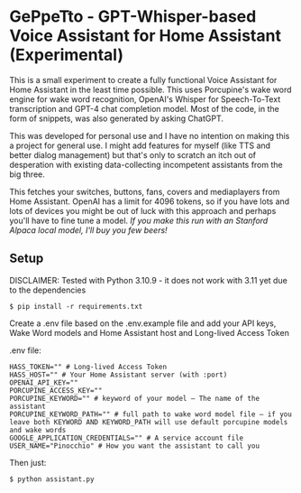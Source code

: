GePpeTto - GPT-Whisper-based Voice Assistant for Home Assistant (Experimental)
====

This is a small experiment to create a fully functional Voice Assistant for Home Assistant in the least time possible. 
This uses Porcupine's wake word engine for wake word recognition, OpenAI's Whisper for Speech-To-Text transcription and GPT-4 chat 
completion model. Most of the code, in the form of snippets, was also generated by asking ChatGPT.

This was developed for personal use and I have no intention on making this a project for general use. I might add features for myself (like TTS and better dialog management) but that's only to scratch an itch out of desperation with existing data-collecting incompetent assistants from the big three. 

This fetches your switches, buttons, fans, covers and mediaplayers from Home Assistant. OpenAI has a limit for 4096 tokens, so if you have lots and lots of devices you might be out of luck with this approach and perhaps you'll have to fine tune a model. *If you make this run with an Stanford Alpaca local model, I'll buy you few beers!*

## Setup

DISCLAIMER: Tested with Python 3.10.9 - it does not work with 3.11 yet due to the dependencies

```
$ pip install -r requirements.txt
```

Create a .env file based on the .env.example file and add your API keys, Wake Word models and Home Assistant host and Long-lived Access Token

.env file:

```
HASS_TOKEN="" # Long-lived Access Token
HASS_HOST="" # Your Home Assistant server (with :port)
OPENAI_API_KEY=""
PORCUPINE_ACCESS_KEY=""
PORCUPINE_KEYWORD="" # keyword of your model – The name of the assistant
PORCUPINE_KEYWORD_PATH="" # full path to wake word model file – if you leave both KEYWORD AND KEYWORD_PATH will use default porcupine models and wake words
GOOGLE_APPLICATION_CREDENTIALS="" # A service account file
USER_NAME="Pinocchio" # How you want the assistant to call you
```

Then just:

```
$ python assistant.py
```

